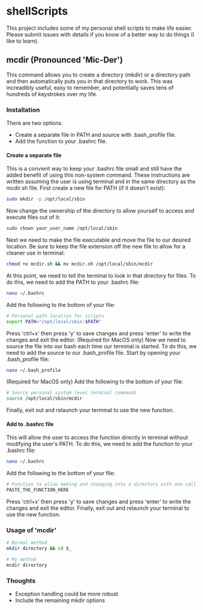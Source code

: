 # shellScripts
This project includes some of my personal shell scripts to make life easier.  Please submit issues with details if you know of a better way to do things (I like to learn).

## mcdir (Pronounced 'Mic-Der')
This command allows you to create a directory (mkdir) or a directory path and then automatically puts you in that directory to work.  This was increadibly useful, easy to remember, and potentially saves tens of hundreds of keystrokes over my life.   

### Installation
There are two options.  
- Create a separate file in PATH and source with .bash_profile file.
- Add the function to your .bashrc file.

#### Create a separate file
This is a convient way to keep your .bashrc file small and still have the added benefit of using this non-system command.  These instructions are written assuming the user is using terminal and in the same directory as the mcdir.sh file.  First create a new file for PATH (if it doesn't exist):
```bash
sudo mkdir -p /opt/local/sbin
```
Now change the ownership of the directory to allow yourself to access and execute files out of it:
```bash
sudo chown your_user_name /opt/local/sbin
```
Next we need to make the file executable and move the file to our desired location. Be sure to keep the file extension off the new file to allow for a cleaner use in terminal:
```bash
chmod +x mcdir.sh && mv mcdir.sh /opt/local/sbin/mcdir
```
At this point, we need to tell the terminal to look in that directory for files.  To do this, we need to add the PATH to your .bashrc file:
```bash
nano ~/.bashrc
```
Add the following to the bottom of your file:
```bash
# Personal path location for scripts
export PATH="/opt/local/sbin:$PATH"
```
Press 'ctrl+x' then press 'y' to save changes and press 'enter' to write the changes and exit the editor. 
(Required for MacOS only) Now we need to source the file into our bash each time our terminal is started.  To do this, we need to add the source to our .bash_profile file.  Start by opening your .bash_profile file:
```bash
nano ~/.bash_profile
```
(Required for MacOS only) Add the following to the bottom of your file:
```bash
# Source personal system level terminal commands
source /opt/local/sbin/mcdir
```
Finally, exit out and relaunch your terminal to use the new function.

#### Add to .bashrc file
This will allow the user to access the function directly in terminal without modifying the user's PATH.  To do this, we need to add the function to your .bashrc file:
```bash
nano ~/.bashrc
```
Add the following to the bottom of your file:
```bash
# Function to allow making and changing into a directory with one call
PASTE_THE_FUNCTION_HERE
```
Press 'ctrl+x' then press 'y' to save changes and press 'enter' to write the changes and exit the editor.
Finally, exit out and relaunch your terminal to use the new function.

### Usage of 'mcdir'
```bash
# Normal method
mkdir directory && cd $_
```
```bash
# My method
mcdir directory
```

### Thoughts
- Exception handling could be more robust
- Include the remaining mkdir options
